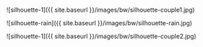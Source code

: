 ![silhouette-1]({{ site.baseurl }}/images/bw/silhouette-couple1.jpg)


![silhouette-rain]({{ site.baseurl }}/images/bw/silhouette-rain.jpg)


![silhouette-1]({{ site.baseurl }}/images/bw/silhouette-couple2.jpg)
